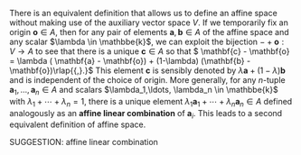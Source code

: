 There is an equivalent definition that allows us to define an affine space without making use of the auxiliary vector space $V$. If we temporarily fix an origin $\mathbf{o} \in A$, then for any pair of elements $\mathbf{a}, \mathbf{b} \in A$ of the affine space and any scalar $\lambda \in \mathbbe{k}$, we can exploit the bijection $-+\mathbf{o} : V \to A$ to see that there is a unique $\mathbf{c} \in A$ so that
$ \mathbf{c} - \mathbf{o} = \lambda ( \mathbf{a} - \mathbf{o}) + (1-\lambda) (\mathbf{b} - \mathbf{o})\rlap{{\,}.}$ This element $\mathbf{c}$ is sensibly denoted by $\lambda \mathbf{a} + (1-\lambda)\mathbf{b}$ and is independent of the choice of origin. More generally, for any $n$-tuple $\mathbf{a}_1,\ldots, \mathbf{a}_n \in A$ and scalars $\lambda_1,\ldots, \lambda_n \in \mathbbe{k}$ with $\lambda_1 + \cdots + \lambda_n =1$, there is a unique element $\lambda_1 \mathbf{a}_1 + \cdots + \lambda_n \mathbf{a}_n \in A$ defined analogously as an **affine linear combination** of $\mathbf{a}_i$. This leads to a second equivalent definition of affine space.

SUGGESTION: affine linear combination